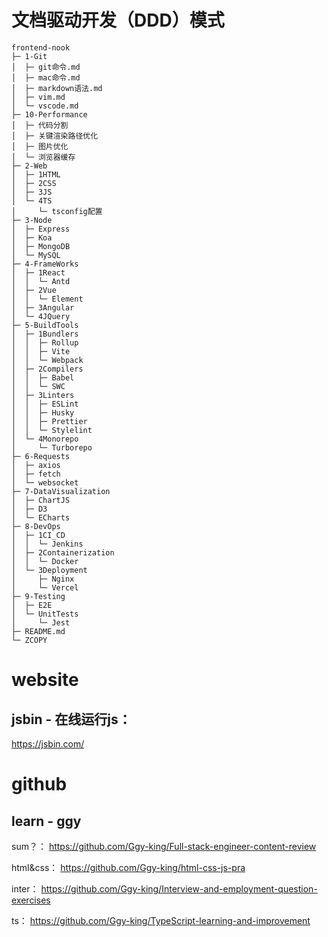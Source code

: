 # 文档驱动开发（DDD）模式

```
frontend-nook
├─ 1-Git
│  ├─ git命令.md
│  ├─ mac命令.md
│  ├─ markdown语法.md
│  ├─ vim.md
│  └─ vscode.md
├─ 10-Performance
│  ├─ 代码分割
│  ├─ 关键渲染路径优化
│  ├─ 图片优化
│  └─ 浏览器缓存
├─ 2-Web
│  ├─ 1HTML
│  ├─ 2CSS
│  ├─ 3JS
│  └─ 4TS
│     └─ tsconfig配置
├─ 3-Node
│  ├─ Express
│  ├─ Koa
│  ├─ MongoDB
│  └─ MySQL
├─ 4-FrameWorks
│  ├─ 1React
│  │  └─ Antd
│  ├─ 2Vue
│  │  └─ Element
│  ├─ 3Angular
│  └─ 4JQuery
├─ 5-BuildTools
│  ├─ 1Bundlers
│  │  ├─ Rollup
│  │  ├─ Vite
│  │  └─ Webpack
│  ├─ 2Compilers
│  │  ├─ Babel
│  │  └─ SWC
│  ├─ 3Linters
│  │  ├─ ESLint
│  │  ├─ Husky
│  │  ├─ Prettier
│  │  └─ Stylelint
│  └─ 4Monorepo
│     └─ Turborepo
├─ 6-Requests
│  ├─ axios
│  ├─ fetch
│  └─ websocket
├─ 7-DataVisualization
│  ├─ ChartJS
│  ├─ D3
│  └─ ECharts
├─ 8-DevOps
│  ├─ 1CI_CD
│  │  └─ Jenkins
│  ├─ 2Containerization
│  │  └─ Docker
│  └─ 3Deployment
│     ├─ Nginx
│     └─ Vercel
├─ 9-Testing
│  ├─ E2E
│  └─ UnitTests
│     └─ Jest
├─ README.md
└─ ZCOPY

```
# website
## jsbin - 在线运行js：
https://jsbin.com/

# github
## learn - ggy
sum？：
https://github.com/Ggy-king/Full-stack-engineer-content-review

html&css：
https://github.com/Ggy-king/html-css-js-pra

inter：
https://github.com/Ggy-king/Interview-and-employment-question-exercises

ts：
https://github.com/Ggy-king/TypeScript-learning-and-improvement